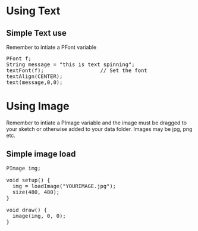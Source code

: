 # Using Text
## Simple Text use
Remember to intiate a PFont variable
<pre>PFont f;
String message = "this is text spinning";
textFont(f);                  // Set the font
textAlign(CENTER);    
text(message,0,0);</pre>


# Using Image
Remember to intiate a PImage variable and the image must be dragged to your sketch or otherwise added to your data folder.
Images may be jpg, png etc.

## Simple image load
<pre>PImage img;

void setup() {
  img = loadImage("YOURIMAGE.jpg");
  size(480, 480);
}
 
void draw() {
  image(img, 0, 0);
}</pre>
